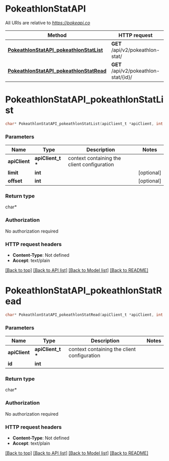 # PokeathlonStatAPI

All URIs are relative to *https://pokeapi.co*

Method | HTTP request | Description
------------- | ------------- | -------------
[**PokeathlonStatAPI_pokeathlonStatList**](PokeathlonStatAPI.md#PokeathlonStatAPI_pokeathlonStatList) | **GET** /api/v2/pokeathlon-stat/ | 
[**PokeathlonStatAPI_pokeathlonStatRead**](PokeathlonStatAPI.md#PokeathlonStatAPI_pokeathlonStatRead) | **GET** /api/v2/pokeathlon-stat/{id}/ | 


# **PokeathlonStatAPI_pokeathlonStatList**
```c
char* PokeathlonStatAPI_pokeathlonStatList(apiClient_t *apiClient, int limit, int offset);
```

### Parameters
Name | Type | Description  | Notes
------------- | ------------- | ------------- | -------------
**apiClient** | **apiClient_t \*** | context containing the client configuration |
**limit** | **int** |  | [optional] 
**offset** | **int** |  | [optional] 

### Return type

char*



### Authorization

No authorization required

### HTTP request headers

 - **Content-Type**: Not defined
 - **Accept**: text/plain

[[Back to top]](#) [[Back to API list]](../README.md#documentation-for-api-endpoints) [[Back to Model list]](../README.md#documentation-for-models) [[Back to README]](../README.md)

# **PokeathlonStatAPI_pokeathlonStatRead**
```c
char* PokeathlonStatAPI_pokeathlonStatRead(apiClient_t *apiClient, int id);
```

### Parameters
Name | Type | Description  | Notes
------------- | ------------- | ------------- | -------------
**apiClient** | **apiClient_t \*** | context containing the client configuration |
**id** | **int** |  | 

### Return type

char*



### Authorization

No authorization required

### HTTP request headers

 - **Content-Type**: Not defined
 - **Accept**: text/plain

[[Back to top]](#) [[Back to API list]](../README.md#documentation-for-api-endpoints) [[Back to Model list]](../README.md#documentation-for-models) [[Back to README]](../README.md)

